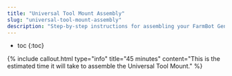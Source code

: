 ```yaml
---
title: "Universal Tool Mount Assembly"
slug: "universal-tool-mount-assembly"
description: "Step-by-step instructions for assembling your FarmBot Genesis V0.7 Universal Tool Mount"
---
```


* toc
{:toc}


{%
include callout.html
type="info"
title="45 minutes"
content="This is the estimated time it will take to assemble the Universal Tool Mount."
%}

